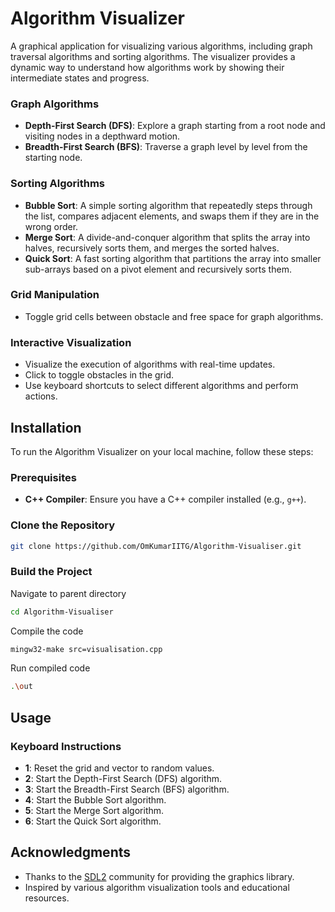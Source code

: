 # Algorithm Visualizer

A graphical application for visualizing various algorithms, including graph traversal algorithms and sorting algorithms. The visualizer provides a dynamic way to understand how algorithms work by showing their intermediate states and progress.

### **Graph Algorithms**
- **Depth-First Search (DFS)**: Explore a graph starting from a root node and visiting nodes in a depthward motion.
- **Breadth-First Search (BFS)**: Traverse a graph level by level from the starting node.

### **Sorting Algorithms**
- **Bubble Sort**: A simple sorting algorithm that repeatedly steps through the list, compares adjacent elements, and swaps them if they are in the wrong order.
- **Merge Sort**: A divide-and-conquer algorithm that splits the array into halves, recursively sorts them, and merges the sorted halves.
- **Quick Sort**: A fast sorting algorithm that partitions the array into smaller sub-arrays based on a pivot element and recursively sorts them.

### **Grid Manipulation**
- Toggle grid cells between obstacle and free space for graph algorithms.

### **Interactive Visualization**
- Visualize the execution of algorithms with real-time updates.
- Click to toggle obstacles in the grid.
- Use keyboard shortcuts to select different algorithms and perform actions.

## Installation

To run the Algorithm Visualizer on your local machine, follow these steps:

### Prerequisites

- **C++ Compiler**: Ensure you have a C++ compiler installed (e.g., `g++`).

### Clone the Repository

```bash
git clone https://github.com/OmKumarIITG/Algorithm-Visualiser.git
```
### Build the Project
Navigate to parent directory
```bash
cd Algorithm-Visualiser
```
Compile the code
```bash
mingw32-make src=visualisation.cpp
```
Run compiled code
```bash
.\out
```

## Usage

### Keyboard Instructions

- **1**: Reset the grid and vector to random values.
- **2**: Start the Depth-First Search (DFS) algorithm.
- **3**: Start the Breadth-First Search (BFS) algorithm.
- **4**: Start the Bubble Sort algorithm.
- **5**: Start the Merge Sort algorithm.
- **6**: Start the Quick Sort algorithm.


## Acknowledgments

- Thanks to the [SDL2](https://www.libsdl.org/) community for providing the graphics library.
- Inspired by various algorithm visualization tools and educational resources.


